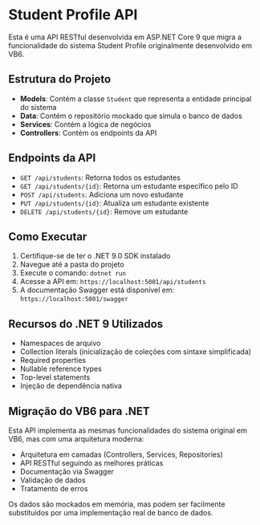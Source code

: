 # Student Profile API

Esta é uma API RESTful desenvolvida em ASP.NET Core 9 que migra a funcionalidade do sistema Student Profile originalmente desenvolvido em VB6.

## Estrutura do Projeto

- **Models**: Contém a classe `Student` que representa a entidade principal do sistema
- **Data**: Contém o repositório mockado que simula o banco de dados
- **Services**: Contém a lógica de negócios
- **Controllers**: Contém os endpoints da API

## Endpoints da API

- `GET /api/students`: Retorna todos os estudantes
- `GET /api/students/{id}`: Retorna um estudante específico pelo ID
- `POST /api/students`: Adiciona um novo estudante
- `PUT /api/students/{id}`: Atualiza um estudante existente
- `DELETE /api/students/{id}`: Remove um estudante

## Como Executar

1. Certifique-se de ter o .NET 9.0 SDK instalado
2. Navegue até a pasta do projeto
3. Execute o comando: `dotnet run`
4. Acesse a API em: `https://localhost:5001/api/students`
5. A documentação Swagger está disponível em: `https://localhost:5001/swagger`

## Recursos do .NET 9 Utilizados

- Namespaces de arquivo
- Collection literals (inicialização de coleções com sintaxe simplificada)
- Required properties
- Nullable reference types
- Top-level statements
- Injeção de dependência nativa

## Migração do VB6 para .NET

Esta API implementa as mesmas funcionalidades do sistema original em VB6, mas com uma arquitetura moderna:

- Arquitetura em camadas (Controllers, Services, Repositories)
- API RESTful seguindo as melhores práticas
- Documentação via Swagger
- Validação de dados
- Tratamento de erros

Os dados são mockados em memória, mas podem ser facilmente substituídos por uma implementação real de banco de dados.